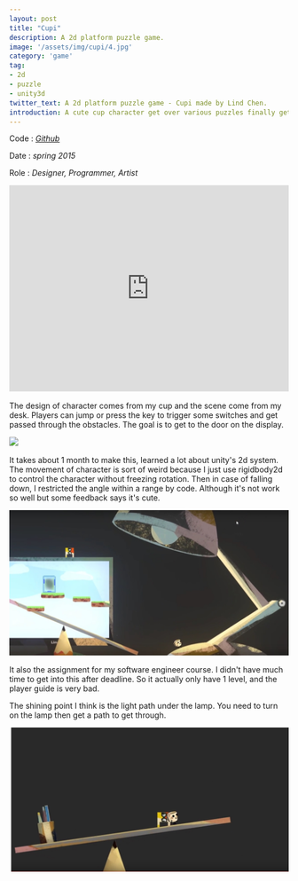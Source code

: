 ```yaml
---
layout: post
title: "Cupi"
description: A 2d platform puzzle game.
image: '/assets/img/cupi/4.jpg'
category: 'game'
tag:
- 2d
- puzzle
- unity3d
twitter_text: A 2d platform puzzle game - Cupi made by Lind Chen. 
introduction: A cute cup character get over various puzzles finally get into the virtual world of video game.
---
```


Code : *[Github](https://github.com/cozlind/Cupi)*


Date : *spring 2015*

Role : *Designer, Programmer, Artist*

<iframe width="100%" height="372vh" src="https://www.youtube.com/embed/g05tcdqJqQ0?rel=0" frameborder="0" allowfullscreen></iframe>

The design of character comes from my cup and the scene come from my desk. Players can jump or press the key to trigger some switches and get passed through the obstacles. The goal is to get to the door on the display.

![](/assets/img/cupi/2.jpg)

It takes about 1 month to make this, learned a lot about unity's 2d system. The movement of character is sort of weird because I just use rigidbody2d to control the character without freezing rotation. Then in case of falling down, I restricted the angle within a range by code. Although it's not work so well but some feedback says it's cute.

![](/assets/img/cupi/3.jpg)

It also the assignment for my software engineer course. I didn't have much time to get into this after deadline. So it actually only have 1 level, and the player guide is very bad.

The shining point I think is the light path under the lamp. You need to turn on the lamp then get a path to get through.

![](/assets/img/cupi/5.jpg)
